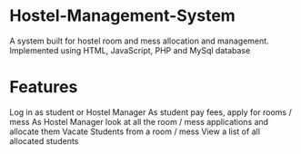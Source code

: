 # Hostel-Management-System
A system built for hostel room and mess allocation and management. Implemented using HTML, JavaScript, PHP and MySql database

# Features
 Log in as student or Hostel Manager
 As student pay fees, apply for rooms / mess
 As Hostel Manager look at all the room / mess applications and allocate them
 Vacate Students from a room / mess
 View a list of all allocated students





